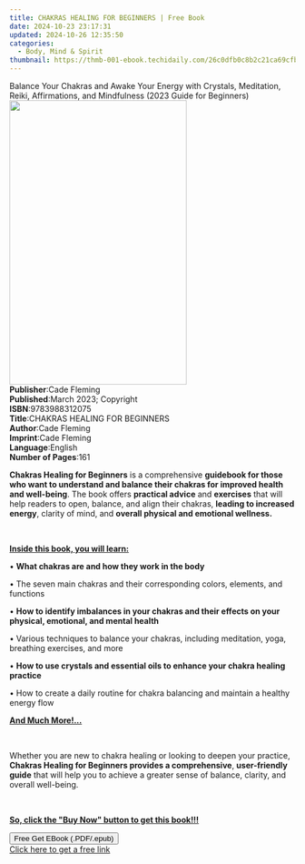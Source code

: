 ```yaml
---
title: CHAKRAS HEALING FOR BEGINNERS | Free Book
date: 2024-10-23 23:17:31
updated: 2024-10-26 12:35:50
categories:
  - Body, Mind & Spirit
thumbnail: https://thmb-001-ebook.techidaily.com/26c0dfb0c8b2c21ca69cfb0865c6f3ac15dab7cc6fc4a253c804ad7866b89106.jpg
---
```

<main id="book-container">
  <div class="flex flex-col">
    <div class="book-brief flex-1 py-6 px-4 sm:p-6 md:py-10 md:px-8">
      <!-- brief-->
      <div class="book-brief-main">
        Balance Your Chakras and Awake Your Energy with Crystals, Meditation,
        Reiki, Affirmations, and Mindfulness (2023 Guide for Beginners)
      </div>
    </div>
    <div
      class="book-meta-info flex-1 grid gap-4 col-start-1 col-end-3 row-start-1 sm:mb-6 sm:grid-cols-4 lg:gap-6 lg:col-start-2 lg:row-end-6 lg:row-span-6 lg:mb-0"
    >
      <div
        class="book-meta-info-left place-content-center mt-4 p-4 text-sm leading-6 col-start-2 col-span-2 dark:text-slate-400"
      >
        <img
          class="w-full h-500 object-cover rounded-lg sm:h-255 sm:col-span-2 lg:col-span-full"
          src="https://img-001-ebook.techidaily.com/0fa3ddb2cf73ab41d8775bf10f13f9d7ce208ed4bc883bbf60c0d10385be4aa5.jpg"
          alt=""
          width="312"
          height="500"
        />
      </div>
      <div
        class="book-meta-info-right mt-2 col-start-1 row-start-2 col-span-3 self-center"
      >
        <!-- meta data  -->
        <div class="flex flex-col px-4 md:px-8">
          <div class="flex-1">
            <strong>Publisher</strong>:<span class="px-2">Cade Fleming</span>
          </div>
          <div class="flex-1">
            <strong>Published</strong>:<span class="px-2"
              >March 2023; Copyright</span
            >
          </div>
          <div class="flex-1">
            <strong>ISBN</strong>:<span class="px-2">9783988312075</span>
          </div>
          <div class="flex-1">
            <strong>Title</strong>:<span class="px-2"
              >CHAKRAS HEALING FOR BEGINNERS</span
            >
          </div>
          <div class="flex-1">
            <strong>Author</strong>:<span class="px-2">Cade Fleming</span>
          </div>
          <div class="flex-1">
            <strong>Imprint</strong>:<span class="px-2">Cade Fleming</span>
          </div>
          <div class="flex-1">
            <strong>Language</strong>:<span class="px-2">English</span>
          </div>
          <div class="flex-1">
            <strong>Number of Pages</strong>:<span class="px-2">161</span>
          </div>
        </div>
      </div>
    </div>
    <div class="book-description flex-1 py-6 px-4 sm:p-6 md:py-10 md:px-8">
      <div class="book-description-main">
        <div accordion-content="" id="description">
          <p>
            <strong>Chakras Healing for Beginners</strong> is a comprehensive
            <strong
              >guidebook for those who want to understand and balance their
              chakras for improved health and well-being</strong
            >. The book offers <strong>practical advice</strong> and
            <strong>exercises</strong> that will help readers to open, balance,
            and align their chakras,
            <strong>leading to increased energy</strong>, clarity of mind, and
            <strong>overall physical and emotional wellness.</strong>
          </p>
          <p><br /></p>
          <p>
            <strong><u>Inside this book, you will learn:</u></strong>
          </p>
          <p>
            • <strong>What chakras are and how they work in the body</strong>
          </p>
          <p>
            • The seven main chakras and their corresponding colors, elements,
            and functions
          </p>
          <p>
            •
            <strong
              >How to identify imbalances in your chakras and their effects on
              your physical, emotional, and mental health</strong
            >
          </p>
          <p>
            • Various techniques to balance your chakras, including meditation,
            yoga, breathing exercises, and more
          </p>
          <p>
            •
            <strong
              >How to use crystals and essential oils to enhance your chakra
              healing practice</strong
            >
          </p>
          <p>
            • How to create a daily routine for chakra balancing and maintain a
            healthy energy flow
          </p>
          <p>
            <strong><u>And Much More!...</u></strong>
          </p>
          <p><br /></p>
          <p>
            Whether you are new to chakra healing or looking to deepen your
            practice,
            <strong
              >Chakras Healing for Beginners provides a comprehensive</strong
            >, <strong>user-friendly guide</strong> that will help you to
            achieve a greater sense of balance, clarity, and overall well-being.
          </p>
          <p>&nbsp;</p>
          <p>
            <strong
              ><u>So, click the "Buy Now" button to get this book!!!</u></strong
            >
          </p>
        </div>
        <div class="accordion-fader"></div>
      </div>
    </div>
    <div class="book-excerpts flex-1 py-6 px-4 sm:p-6 md:py-10 md:px-8"></div>
    <div
      class="book-about-author flex-1 py-6 px-4 sm:p-6 md:py-10 md:px-8"
    ></div>
    <div class="book-free-get flex-1 py-6 px-4 sm:p-6 md:py-10 md:px-8">
      <button
        id="btn-free-get"
        class="bg-blue-500 hover:bg-blue-700 text-white font-bold py-2 px-4 rounded"
      >
        Free Get EBook (.PDF/.epub)
      </button>
      <div id="countdown-display" class="px-2 text-lg mt-2"></div>
      <a
        id="free-link"
        class="hidden bg-blue-500 hover:bg-blue-700 text-white font-bold py-2 px-4 rounded"
        href="https://www.ebooks.com/en-us/book/210803289/chakras-healing-for-beginners/cade-fleming/"
        target="_blank"
        >Click here to get a free link</a
      >
    </div>
    <script>
      let countdownTime = 0;
      let countdownInterval = null;
      document
        .getElementById('btn-free-get')
        .addEventListener('click', startCountdown);
      function startCountdown() {
        countdownTime = new Date().getTime() + 60000 * 3;
        countdownInterval = setInterval(updateCountdown, 1000);
        document.getElementById('btn-free-get').disabled = true;
        document
          .getElementById('btn-free-get')
          .classList.add('bg-gray-500', 'cursor-not-allowed');
      }
      function updateCountdown() {
        let currentTime = new Date().getTime();
        let timeLeft = countdownTime - currentTime;
        let secondsLeft = Math.floor(timeLeft / 1000);
        document.getElementById('countdown-display').innerHTML =
          `Remaining time: ${secondsLeft} seconds.`;
        if (secondsLeft <= 0) {
          clearInterval(countdownInterval);
          document.getElementById('btn-free-get').classList.add('hidden');
          document.getElementById('free-link').classList.remove('hidden');
          document.getElementById('countdown-display').innerHTML = '';
        }
      }
    </script>
  </div>
</main>

